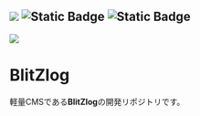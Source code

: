 <img src="https://img.shields.io/badge/Open_source-Free-blue"> <img alt="Static Badge" src="https://img.shields.io/badge/MIT-License-%23080"> <img alt="Static Badge" src="https://img.shields.io/badge/yu--Original-%23ffd700"> 
----
<img src="https://github.com/user-attachments/assets/9f95e69e-334a-4705-a8fe-4a18ebf6db45">

# BlitZlog
軽量CMSである**BlitZlog**の開発リポジトリです。
